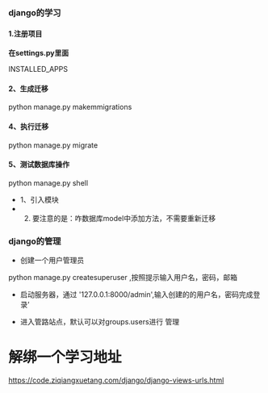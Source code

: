 ### django的学习

#### 1.注册项目  

**在settings.py里面**

INSTALLED_APPS

#### 2、生成迁移

python manage.py makemmigrations

#### 4、执行迁移

python manage.py migrate

#### 5、测试数据库操作

python manage.py shell

* 1、引入模块
* 2. 要注意的是：咋数据库model中添加方法，不需要重新迁移


### django的管理

* 创建一个用户管理员

python manage.py createsuperuser ,按照提示输入用户名，密码，邮箱

* 启动服务器，通过 '127.0.0.1:8000/admin',输入创建的的用户名，密码完成登录’

* 进入管路站点，默认可以对groups.users进行 管理



# 解绑一个学习地址
https://code.ziqiangxuetang.com/django/django-views-urls.html